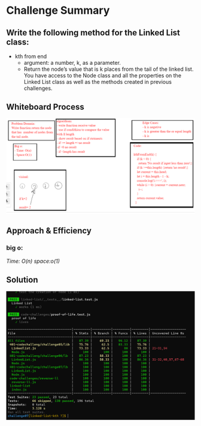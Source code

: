 # Challenge Summary
<!-- Description of the challenge -->
## Write the following method for the Linked List class:

- kth from end
  - argument: a number, k, as a parameter.
  - Return the node’s value that is k places from the tail of the linked list.
    You have access to the Node class and all the properties on the Linked List class as well as the methods created in previous challenges.
## Whiteboard Process
<!-- Embedded whiteboard image -->
![whiteboard](./whiteboard2.PNG)

## Approach & Efficiency
<!-- What approach did you take? Why? What is the Big O space/time for this approach? -->
 ### big o:
 *Time: O(n)*
 *space:o(1)*

## Solution
<!-- Show how to run your code, and examples of it in action -->
![test](./runtest.PNG)